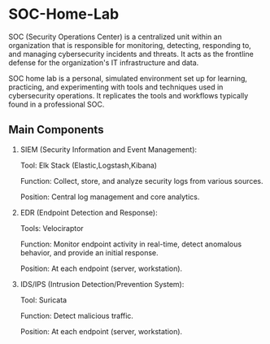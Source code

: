 # SOC-Home-Lab
SOC (Security Operations Center) is a centralized unit within an organization that is responsible for monitoring, detecting, responding to, and managing cybersecurity incidents and threats. It acts as the frontline defense for the organization's IT infrastructure and data.

SOC home lab is a personal, simulated environment set up for learning, practicing, and experimenting with tools and techniques used in cybersecurity operations. It replicates the tools and workflows typically found in a professional SOC.


## Main Components

1. SIEM (Security Information and Event Management):

    Tool: Elk Stack (Elastic,Logstash,Kibana)
  
    Function: Collect, store, and analyze security logs from various sources.
  
    Position: Central log management and core analytics.


2. EDR (Endpoint Detection and Response):

    Tools: Velociraptor
  
    Function: Monitor endpoint activity in real-time, detect anomalous behavior, and provide an initial response.
  
    Position: At each endpoint (server, workstation).


3. IDS/IPS (Intrusion Detection/Prevention System):

    Tool: Suricata
  
    Function: Detect malicious traffic.
  
    Position: At each endpoint (server, workstation).

